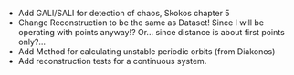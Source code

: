 * Add GALI/SALI for detection of chaos, Skokos chapter 5
* Change Reconstruction to be the same as Dataset! Since I will be operating
  with points anyway!? Or... since distance is about first points only?...
* Add Method for calculating unstable periodic orbits (from Diakonos)
* Add reconstruction tests for a continuous system.
